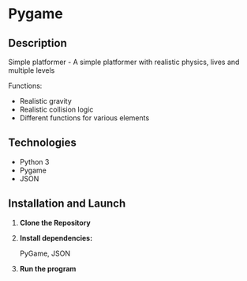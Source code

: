 # Pygame

## Description
Simple platformer - A simple platformer with realistic physics, lives and multiple levels

Functions:
- Realistic gravity
- Realistic collision logic
- Different functions for various elements


## Technologies
- Python 3
- Pygame
- JSON

## Installation and Launch
1. **Clone the Repository**
2. **Install dependencies:**

   PyGame,
   JSON
4. **Run the program**
